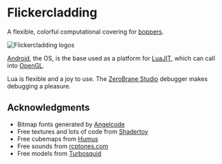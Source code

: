 Flickercladding
===============

A flexible, colorful computational covering for [boppers](http://www.rudyrucker.com/wares/html/).

![Flickercladding logos](MoonbotLogo_399.png)

[Android](https://www.android.com/), the OS, is the base used as a platform for [LuaJIT](http://luajit.org/), which can call into [OpenGL](https://www.opengl.org/).

Lua is flexible and a joy to use. The [ZeroBrane Studio](https://studio.zerobrane.com/) debugger makes debugging a pleasure.



## Acknowledgments ##

 - Bitmap fonts generated by [Angelcode](http://www.angelcode.com/products/bmfont/)  
 - Free textures and lots of code from [Shadertoy](https://www.shadertoy.com/)  
 - Free cubemaps from [Humus](http://www.humus.name)  
 - Free sounds from [rcptones.com](http://rcptones.com/dev_tones/#tabr1)  
 - Free models from [Turbosquid](http://www.turbosquid.com/)  
